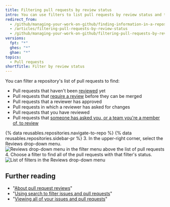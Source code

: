 ```yaml
---
title: Filtering pull requests by review status
intro: You can use filters to list pull requests by review status and to find pull requests that you've reviewed or other people have asked you to review.
redirect_from:
  - /github/managing-your-work-on-github/finding-information-in-a-repository/filtering-pull-requests-by-review-status
  - /articles/filtering-pull-requests-by-review-status
  - /github/managing-your-work-on-github/filtering-pull-requests-by-review-status
versions:
  fpt: "*"
  ghes: "*"
  ghae: "*"
topics:
  - Pull requests
shortTitle: Filter by review status
---
```


You can filter a repository's list of pull requests to find:

- Pull requests that haven't been [reviewed](/articles/about-pull-request-reviews) yet
- Pull requests that [require a review](/github/administering-a-repository/about-protected-branches#require-pull-request-reviews-before-merging) before they can be merged
- Pull requests that a reviewer has approved
- Pull requests in which a reviewer has asked for changes
- Pull requests that you have reviewed
- Pull requests that [someone has asked you, or a team you're a member of, to review](/articles/requesting-a-pull-request-review)

{% data reusables.repositories.navigate-to-repo %}
{% data reusables.repositories.sidebar-pr %} 3. In the upper-right corner, select the Reviews drop-down menu.
![Reviews drop-down menu in the filter menu above the list of pull requests](/assets/images/help/pull_requests/reviews-filter-dropdown.png) 4. Choose a filter to find all of the pull requests with that filter's status.
![List of filters in the Reviews drop-down menu](/assets/images/help/pull_requests/pr-review-filters.png)

## Further reading

- "[About pull request reviews](/articles/about-pull-request-reviews)"
- "[Using search to filter issues and pull requests](/articles/using-search-to-filter-issues-and-pull-requests)"
- "[Viewing all of your issues and pull requests](/articles/viewing-all-of-your-issues-and-pull-requests)"
